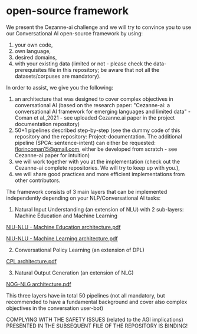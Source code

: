 
# open-source framework
We present the Cezanne-ai challenge and we will try to convince you to use our Conversational AI open-source framework by using:
1. your own code, 
2. own language, 
3. desired domains,
4. with your existing data (limited or not - please check the data-prerequisites file in this repository; be aware that not all the datasets/corpuses are mandatory). 

In order to assist, we give you the following:
1. an architecture that was designed to cover complex objectives in conversational AI (based on the research paper: "Cezanne-ai: a conversational AI framework for emerging languages and limited data" - Coman et al.,2021 - see uploaded Cezanne.ai paper in the project documentation repository) 
2. 50+1 pipelines described step-by-step (see the dummy code of this repository and the repository: Project-documentation. The additional pipeline (SPCA: sentence-intent) can either be requested: florincoman15@gmail.com, either be developed from scratch - see Cezanne-ai paper for intuition)
3. we will work together with you at the implementation (check out the Cezanne-ai complete repositories. We will try to keep up with you.), 
4. we will share good practices and more efficient implementations from other contributors. 

The framework consists of 3 main layers that can be implemented independently depending on your NLP/Conversational AI tasks:
1. Natural Input Understanding (an extension of NLU) with 2 sub-layers: Machine Education and Machine Learning

[NIU-NLU - Machine Education architecture.pdf](https://github.com/Cezanne-ai/Open-framework/files/6946282/NIU-NLU.-.Machine.Education.architecture.pdf)

[NIU-NLU - Machine Learning architecture.pdf](https://github.com/Cezanne-ai/Open-framework/files/6946315/NIU-NLU.-.Machine.Learning.architecture.pdf)

2. Conversational Policy Learning (an extension of DPL)

[CPL architecture.pdf](https://github.com/Cezanne-ai/Open-framework/files/6946314/CPL.architecture.pdf)

3. Natural Output Generation (an extension of NLG)

[NOG-NLG architecture.pdf](https://github.com/Cezanne-ai/Open-framework/files/6946316/NOG-NLG.architecture.pdf)

This three layers have in total 50 pipelines (not all mandatory, but recommended to have a fundamental background and cover also complex objectives in the conversation user-bot)


COMPLYING WITH THE SAFETY ISSUES (related to the AGI implications) PRESENTED IN THE SUBSEQUENT FILE OF THE REPOSITORY IS BINDING!







